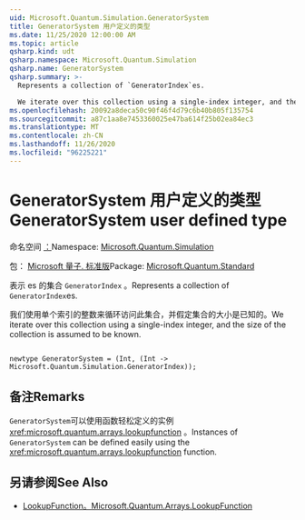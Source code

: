 ```yaml
---
uid: Microsoft.Quantum.Simulation.GeneratorSystem
title: GeneratorSystem 用户定义的类型
ms.date: 11/25/2020 12:00:00 AM
ms.topic: article
qsharp.kind: udt
qsharp.namespace: Microsoft.Quantum.Simulation
qsharp.name: GeneratorSystem
qsharp.summary: >-
  Represents a collection of `GeneratorIndex`es.

  We iterate over this collection using a single-index integer, and the size of the collection is assumed to be known.
ms.openlocfilehash: 20092a8deca50c90f46f4d79c6b40b805f135754
ms.sourcegitcommit: a87c1aa8e7453360025e47ba614f25b02ea84ec3
ms.translationtype: MT
ms.contentlocale: zh-CN
ms.lasthandoff: 11/26/2020
ms.locfileid: "96225221"
---
```

# <a name="generatorsystem-user-defined-type"></a><span data-ttu-id="51f74-102">GeneratorSystem 用户定义的类型</span><span class="sxs-lookup"><span data-stu-id="51f74-102">GeneratorSystem user defined type</span></span>

<span data-ttu-id="51f74-103">命名空间 [：](xref:Microsoft.Quantum.Simulation)</span><span class="sxs-lookup"><span data-stu-id="51f74-103">Namespace: [Microsoft.Quantum.Simulation](xref:Microsoft.Quantum.Simulation)</span></span>

<span data-ttu-id="51f74-104">包： [Microsoft 量子. 标准版](https://nuget.org/packages/Microsoft.Quantum.Standard)</span><span class="sxs-lookup"><span data-stu-id="51f74-104">Package: [Microsoft.Quantum.Standard](https://nuget.org/packages/Microsoft.Quantum.Standard)</span></span>


<span data-ttu-id="51f74-105">表示 es 的集合 `GeneratorIndex` 。</span><span class="sxs-lookup"><span data-stu-id="51f74-105">Represents a collection of `GeneratorIndex`es.</span></span>

<span data-ttu-id="51f74-106">我们使用单个索引的整数来循环访问此集合，并假定集合的大小是已知的。</span><span class="sxs-lookup"><span data-stu-id="51f74-106">We iterate over this collection using a single-index integer, and the size of the collection is assumed to be known.</span></span>

```qsharp

newtype GeneratorSystem = (Int, (Int -> Microsoft.Quantum.Simulation.GeneratorIndex));
```



## <a name="remarks"></a><span data-ttu-id="51f74-107">备注</span><span class="sxs-lookup"><span data-stu-id="51f74-107">Remarks</span></span>

<span data-ttu-id="51f74-108">`GeneratorSystem`可以使用函数轻松定义的实例 <xref:microsoft.quantum.arrays.lookupfunction> 。</span><span class="sxs-lookup"><span data-stu-id="51f74-108">Instances of `GeneratorSystem` can be defined easily using the <xref:microsoft.quantum.arrays.lookupfunction> function.</span></span>

## <a name="see-also"></a><span data-ttu-id="51f74-109">另请参阅</span><span class="sxs-lookup"><span data-stu-id="51f74-109">See Also</span></span>

- [<span data-ttu-id="51f74-110">LookupFunction。</span><span class="sxs-lookup"><span data-stu-id="51f74-110">Microsoft.Quantum.Arrays.LookupFunction</span></span>](xref:Microsoft.Quantum.Arrays.LookupFunction)